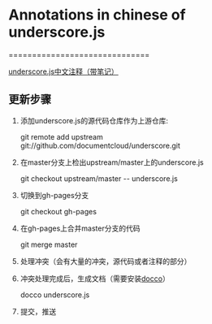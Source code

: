 # Annotations in chinese of underscore.js
==============================

[underscore.js中文注释（带笔记）](http://iissnan.com/underscore/docs/underscore.html)

## 更新步骤

1.  添加underscore.js的源代码仓库作为上游仓库:

    git remote add upstream git://github.com/documentcloud/underscore.git
    
2.  在master分支上检出upstream/master上的underscore.js
    
    git checkout upstream/master -- underscore.js
    
3. 切换到gh-pages分支
    
    git checkout gh-pages
    
4. 在gh-pages上合并master分支的代码
    
    git merge master
    
5. 处理冲突（会有大量的冲突，源代码或者注释的部分）

6. 冲突处理完成后，生成文档（需要安装[docco](http://jashkenas.github.com/docco/)）
    
    docco underscore.js
    
7. 提交，推送

